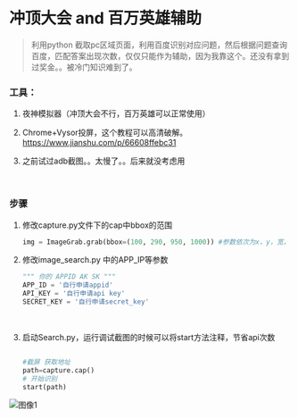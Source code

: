 # 冲顶大会 and 百万英雄辅助

> 利用python 截取pc区域页面，利用百度识别对应问题，然后根据问题查询百度，匹配答案出现次数，仅仅只能作为辅助，因为我靠这个。还没有拿到过奖金。。被冷门知识难到了。



### 工具：

1. 夜神模拟器（冲顶大会不行，百万英雄可以正常使用）

2. Chrome+Vysor投屏，这个教程可以高清破解。https://www.jianshu.com/p/66608ffebc31

3. 之前试过adb截图。。太慢了。。后来就没考虑用

   ​

### 步骤

1. 修改capture.py文件下的cap中bbox的范围

   ```python
   img = ImageGrab.grab(bbox=(100, 290, 950, 1000)) #参数依次为x，y，宽，高，一般把视频放在左边顶上容易调整
   ```

2. 修改image_search.py 中的APP_IP等参数

   ```python
   """ 你的 APPID AK SK """
   APP_ID = '自行申请appid'
   API_KEY = '自行申请api key'
   SECRET_KEY = '自行申请secret_key'
   ```

   ​

3. 启动Search.py，运行调试截图的时候可以将start方法注释，节省api次数

   ```python

   #截屏 获取地址
   path=capture.cap()
   # 开始识别
   start(path)
   ```

![图像1](https://github.com/Jerome-MJ/chongding/raw/master/2018-01-11%2017%3A07%3A58.png)